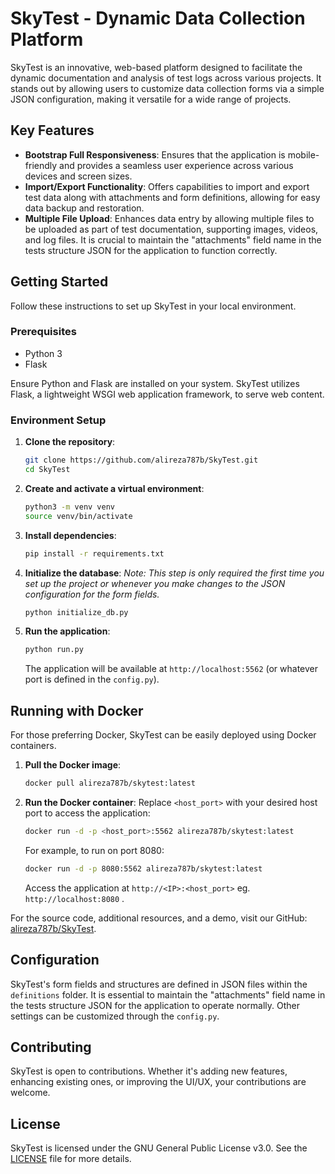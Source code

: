 
# SkyTest - Dynamic Data Collection Platform

SkyTest is an innovative, web-based platform designed to facilitate the dynamic documentation and analysis of test logs across various projects. It stands out by allowing users to customize data collection forms via a simple JSON configuration, making it versatile for a wide range of projects.

## Key Features

- **Bootstrap Full Responsiveness**: Ensures that the application is mobile-friendly and provides a seamless user experience across various devices and screen sizes.
- **Import/Export Functionality**: Offers capabilities to import and export test data along with attachments and form definitions, allowing for easy data backup and restoration.
- **Multiple File Upload**: Enhances data entry by allowing multiple files to be uploaded as part of test documentation, supporting images, videos, and log files. It is crucial to maintain the "attachments" field name in the tests structure JSON for the application to function correctly.

## Getting Started

Follow these instructions to set up SkyTest in your local environment.

### Prerequisites

- Python 3
- Flask

Ensure Python and Flask are installed on your system. SkyTest utilizes Flask, a lightweight WSGI web application framework, to serve web content.

### Environment Setup

1. **Clone the repository**:
    ```bash
    git clone https://github.com/alireza787b/SkyTest.git
    cd SkyTest
    ```

2. **Create and activate a virtual environment**:
    ```bash
    python3 -m venv venv
    source venv/bin/activate
    ```

3. **Install dependencies**:
    ```bash
    pip install -r requirements.txt
    ```

4. **Initialize the database**:
    *Note: This step is only required the first time you set up the project or whenever you make changes to the JSON configuration for the form fields.*
    ```bash
    python initialize_db.py
    ```

5. **Run the application**:
    ```bash
    python run.py
    ```
    The application will be available at `http://localhost:5562` (or whatever port is defined in the `config.py`).

## Running with Docker

For those preferring Docker, SkyTest can be easily deployed using Docker containers.

1. **Pull the Docker image**:
    ```bash
    docker pull alireza787b/skytest:latest
    ```

2. **Run the Docker container**:
    Replace `<host_port>` with your desired host port to access the application:
    ```bash
    docker run -d -p <host_port>:5562 alireza787b/skytest:latest
    ```
    For example, to run on port 8080:
    ```bash
    docker run -d -p 8080:5562 alireza787b/skytest:latest
    ```
    Access the application at `http://<IP>:<host_port>` eg. `http://localhost:8080` .

For the source code, additional resources, and a demo, visit our GitHub: [alireza787b/SkyTest](https://github.com/alireza787b/SkyTest).

## Configuration

SkyTest's form fields and structures are defined in JSON files within the `definitions` folder. It is essential to maintain the "attachments" field name in the tests structure JSON for the application to operate normally.
Other settings can be customized through the `config.py`.

## Contributing

SkyTest is open to contributions. Whether it's adding new features, enhancing existing ones, or improving the UI/UX, your contributions are welcome.

## License

SkyTest is licensed under the GNU General Public License v3.0. See the [LICENSE](LICENSE) file for more details.
